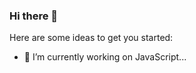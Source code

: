 ### Hi there 👋


Here are some ideas to get you started:

- 🔭 I’m currently working on JavaScript...



